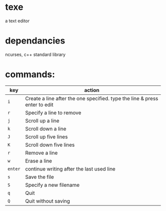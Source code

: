 texe
====

a text editor

dependancies
============
ncurses, c++ standard library

commands:
========
key    | action
-------|----------- 
```i```| Create a line after the one specified. type the line & press enter to edit
```r```| Specify a line to remove
```j```| Scroll up a line
```k```| Scroll down a line
```J```| Scroll up five lines
```K```| Scroll down five lines
```r```| Remove a line
```w```| Erase a line
```enter``` | continue writing after the last used line
```s```| Save the file
```S```| Specify a new filename
```q```| Quit
```Q```| Quit without saving
